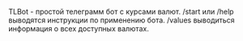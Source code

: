 TLBot - простой телеграмм бот с курсами валют.
/start или /help выводятся инструкции по применению бота.
/values  выводиться информация о всех доступных валютах.
